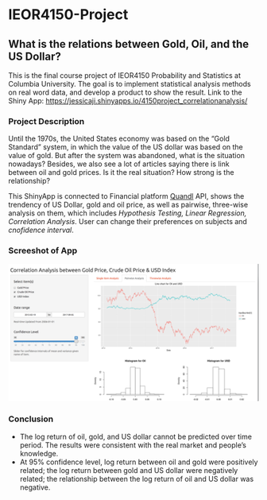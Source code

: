 # IEOR4150-Project
## What is the relations between Gold, Oil, and the US Dollar? 
This is the final course project of IEOR4150 Probability and Statistics at Columbia University. The goal is to implement statistical analysis methods on real word data, and develop a product to show the result.
Link to the Shiny App: https://jessicaji.shinyapps.io/4150project_correlationanalysis/

### Project Description
Until the 1970s, the United States economy was based on the “Gold Standard” system, in which the value of the US dollar was based on the value of gold. But after the system was abandoned, what is the situation nowadays? Besides, we also see a lot of articles saying there is link between oil and gold prices. Is it the real situation? How strong is the relationship? 

This ShinyApp is connected to Financial platform [Quandl](https://www.quandl.com/) API, shows the trendency of US Dollar, gold and oil price, as well as pairwise, three-wise analysis on them, which includes *Hypothesis Testing, Linear Regression, Correlation Analysis*. User can change their preferences on subjects and *cnofidence interval*. 


### Screeshot of App
![screenshot](screenshot.png)

### Conclusion
* The log return of oil, gold, and US dollar cannot be predicted over time period. The results were consistent with the real market and people’s knowledge.
* At 95% confidence level, log return between oil and gold were positively related; the log return between gold and US dollar were negatively related; the relationship between the log return of oil and US dollar was negative. 
